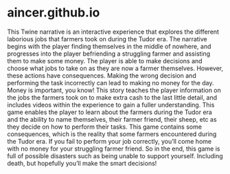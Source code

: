 # aincer.github.io
This Twine narrative is an interactive experience that explores the different laborious jobs that farmers took on during the Tudor era. The narrative begins with the player finding themselves in the middle of nowhere, and progresses into the player befriending a struggling farmer and assisting them to make some money. The player is able to make decisions and choose what jobs to take on as they are now a farmer themselves. However, these actions have consequences. Making the wrong decision and performing the task incorrectly can lead to making no money for the day. Money is important, you know! This story teaches the player information on the jobs the farmers took on to make extra cash to the last little detail, and includes videos within the experience to gain a fuller understanding. This game enables the player to learn about the farmers during the Tudor era and the ability to name themselves, their farmer friend, their sheep, etc as they decide on how to perform their tasks. This game contains some consequences, which is the reality that some farmers encountered during the Tudor era. If you fail to perform your job correctly, you’ll come home with no money for your struggling farmer friend. So in the end, this game is full of possible disasters such as being unable to support yourself. Including death, but hopefully you’ll make the smart decisions!
